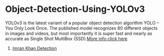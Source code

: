 # Object-Detection-Using-YOLOv3
<p>YOLOv3 is the latest variant of a popular object detection algorithm YOLO – You Only Look Once. The published model recognizes 80 different objects in images and videos, but most importantly it is super fast and nearly as accurate as Single Shot MultiBox (SSD).<a href ="https://www.learnopencv.com/deep-learning-based-object-detection-using-yolov3-with-opencv-python-c/">More info click here</a></p>

<ol>
<li><a href="https://github.com/Sameer-Ahmed7/Object-Detection-Using-YOLOv3/tree/master/Imran%20Khan%20Detection">Imran Khan Detection </a></li>
</ol>

